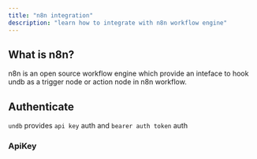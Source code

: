 ```yaml
---
title: "n8n integration"
description: "learn how to integrate with n8n workflow engine"
---
```


## What is n8n?

n8n is an open source workflow engine which provide an inteface to hook undb as a trigger node or action node in n8n workflow.

## Authenticate

`undb` provides `api key` auth and `bearer auth token` auth

### ApiKey


